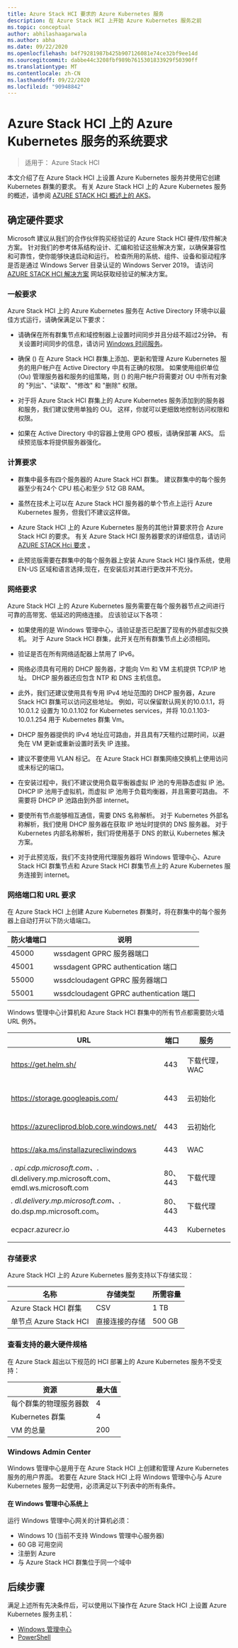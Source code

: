 ```yaml
---
title: Azure Stack HCI 要求的 Azure Kubernetes 服务
description: 在 Azure Stack HCI 上开始 Azure Kubernetes 服务之前
ms.topic: conceptual
author: abhilashaagarwala
ms.author: abha
ms.date: 09/22/2020
ms.openlocfilehash: b4f79281987b425b907126081e74ce32bf9ee14d
ms.sourcegitcommit: dabbe44c3208fbf989b7615301833929f50390ff
ms.translationtype: MT
ms.contentlocale: zh-CN
ms.lasthandoff: 09/22/2020
ms.locfileid: "90948842"
---
```

# <a name="system-requirements-for-azure-kubernetes-service-on-azure-stack-hci"></a>Azure Stack HCI 上的 Azure Kubernetes 服务的系统要求

> 适用于： Azure Stack HCI

本文介绍了在 Azure Stack HCI 上设置 Azure Kubernetes 服务并使用它创建 Kubernetes 群集的要求。 有关 Azure Stack HCI 上的 Azure Kubernetes 服务的概述，请参阅 [AZURE STACK HCI 概述上的 AKS](overview.md)。

## <a name="determine-hardware-requirements"></a>确定硬件要求

Microsoft 建议从我们的合作伙伴购买经验证的 Azure Stack HCI 硬件/软件解决方案。 针对我们的参考体系结构设计、汇编和验证这些解决方案，以确保兼容性和可靠性，使你能够快速启动和运行。 检查所用的系统、组件、设备和驱动程序是否是通过 Windows Server 目录认证的 Windows Server 2019。 请访问 [AZURE STACK HCI 解决方案](https://azure.microsoft.com/overview/azure-stack/hci) 网站获取经验证的解决方案。

### <a name="general-requirements"></a>一般要求

Azure Stack HCI 上的 Azure Kubernetes 服务在 Active Directory 环境中以最佳方式运行，请确保满足以下要求： 

 - 请确保在所有群集节点和域控制器上设置时间同步并且分歧不超过2分钟。 有关设置时间同步的信息，请访问 [Windows 时间服务](/windows-server/networking/windows-time-service/windows-time-service-top)。 

 - 确保 () 在 Azure Stack HCI 群集上添加、更新和管理 Azure Kubernetes 服务的用户帐户在 Active Directory 中具有正确的权限。 如果使用组织单位 (Ou) 管理服务器和服务的组策略，则 () 的用户帐户将需要对 OU 中所有对象的 "列出"、"读取"、"修改" 和 "删除" 权限。 

 - 对于将 Azure Stack HCI 群集上的 Azure Kubernetes 服务添加到的服务器和服务，我们建议使用单独的 OU。 这样，你就可以更细致地控制访问权限和权限。

 - 如果在 Active Directory 中的容器上使用 GPO 模板，请确保部署 AKS。 后续预览版本将提供服务器强化。

### <a name="compute-requirements"></a>计算要求

 - 群集中最多有四个服务器的 Azure Stack HCI 群集。 建议群集中的每个服务器至少有24个 CPU 核心和至少 512 GB RAM。

 - 虽然在技术上可以在 Azure Stack HCI 服务器的单个节点上运行 Azure Kubernetes 服务，但我们不建议这样做。

 - Azure Stack HCI 上的 Azure Kubernetes 服务的其他计算要求符合 Azure Stack HCI 的要求。 有关 Azure Stack HCI 服务器要求的详细信息，请访问 [AZURE STACK Hci 要求](../hci/deploy/before-you-start.md) 。  

 - 此预览版需要在群集中的每个服务器上安装 Azure Stack HCI 操作系统，使用 EN-US 区域和语言选择;现在，在安装后对其进行更改并不充分。

### <a name="network-requirements"></a>网络要求 

Azure Stack HCI 上的 Azure Kubernetes 服务需要在每个服务器节点之间进行可靠的高带宽、低延迟的网络连接。 应该验证以下各项： 

 - 如果使用的是 Windows 管理中心，请验证是否已配置了现有的外部虚拟交换机。 对于 Azure Stack HCI 群集，此开关在所有群集节点上必须相同。 

 - 验证是否在所有网络适配器上禁用了 IPv6。 

 - 网络必须具有可用的 DHCP 服务器，才能向 Vm 和 VM 主机提供 TCP/IP 地址。 DHCP 服务器还应包含 NTP 和 DNS 主机信息。 

 - 此外，我们还建议使用具有专用 IPv4 地址范围的 DHCP 服务器，Azure Stack HCI 群集可以访问这些地址。 例如，可以保留默认网关的10.0.1.1，将10.0.1.2 设置为 10.0.1.102 for Kubernetes services，并将 10.0.1.103-10.0.1.254 用于 Kubernetes 群集 Vm。 

 - DHCP 服务器提供的 IPv4 地址应可路由，并且具有7天租约过期时间，以避免在 VM 更新或重新设置时丢失 IP 连接。  

 - 建议不要使用 VLAN 标记。 在 Azure Stack HCI 群集网络交换机上使用访问或未标记的端口。 

 - 在安装过程中，我们不建议使用负载平衡器虚拟 IP 池的专用静态虚拟 IP 池。 DHCP IP 池用于虚拟机，而虚拟 IP 池用于负载均衡器，并且需要可路由。 不需要将 DHCP IP 池路由到外部 internet。

 - 要使所有节点能够相互通信，需要 DNS 名称解析。 对于 Kubernetes 外部名称解析，我们使用 DHCP 服务器在获取 IP 地址时提供的 DNS 服务器。 对于 Kubernetes 内部名称解析，我们将使用基于 DNS 的默认 Kubernetes 解决方案。 

 - 对于此预览版，我们不支持使用代理服务器将 Windows 管理中心、Azure Stack HCI 群集节点和 Azure Stack HCI 群集节点上的 Azure Kubernetes 服务连接到 internet。

### <a name="network-port-and-url-requirements"></a>网络端口和 URL 要求 

在 Azure Stack HCI 上创建 Azure Kubernetes 群集时，将在群集中的每个服务器上自动打开以下防火墙端口。 


| 防火墙端口               | 说明         | 
| ---------------------------- | ------------ | 
| 45000           | wssdagent GPRC 服务器端口           |
| 45001             | wssdagent GPRC authentication 端口  | 
| 55000           | wssdcloudagent GPRC 服务器端口           |
| 55001             | wssdcloudagent GPRC authentication 端口  | 


Windows 管理中心计算机和 Azure Stack HCI 群集中的所有节点都需要防火墙 URL 例外。 

| URL        | 端口 | 服务 | 说明 |
| ---------- | ---- | --- | ---- |
https://get.helm.sh/  | 443 | 下载代理，WAC | 用于下载 Helm 二进制文件 
https://storage.googleapis.com/  | 443 | 云初始化 | 下载 Kubernetes 二进制文件 
https://azurecliprod.blob.core.windows.net/ | 443 | 云初始化 | 下载二进制文件和容器 
https://aka.ms/installazurecliwindows | 443 | WAC | 下载 Azure CLI 
*. api.cdp.microsoft.com、*. dl.delivery.mp.microsoft.com、emdl.ws.microsoft.com | 80、443 | 下载代理 | 下载元数据 
*. dl.delivery.mp.microsoft.com、*. do.dsp.mp.microsoft.com。 | 80、443 | 下载代理 | 下载 VHD 映像 
ecpacr.azurecr.io | 443 | Kubernetes | 下载容器映像 

### <a name="storage-requirements"></a>存储要求 

Azure Stack HCI 上的 Azure Kubernetes 服务支持以下存储实现： 

|  名称                         | 存储类型 | 所需容量 |
| ---------------------------- | ------------ | ----------------- |
| Azure Stack HCI 群集          | CSV          | 1 TB              |
| 单节点 Azure Stack HCI | 直接连接的存储 | 500 GB|

### <a name="review-maximum-supported-hardware-specifications"></a>查看支持的最大硬件规格 

在 Azure Stack 超出以下规范的 HCI 部署上的 Azure Kubernetes 服务不受支持： 

| 资源                     | 最大值 |
| ---------------------------- | --------|
| 每个群集的物理服务器数 | 4       |
| Kubernetes 群集            | 4       |
| VM 的总量          | 200     |

### <a name="windows-admin-center"></a>Windows Admin Center 

Windows 管理中心是用于在 Azure Stack HCI 上创建和管理 Azure Kubernetes 服务的用户界面。 若要在 Azure Stack HCI 上将 Windows 管理中心与 Azure Kubernetes 服务一起使用，必须满足以下列表中的所有条件。 

#### <a name="on-your-windows-admin-center-system"></a>在 Windows 管理中心系统上

运行 Windows 管理中心网关的计算机必须： 

 - Windows 10 (当前不支持 Windows 管理中心服务器) 
 - 60 GB 可用空间
 - 注册到 Azure
 - 与 Azure Stack HCI 群集位于同一个域中

## <a name="next-steps"></a>后续步骤 

满足上述所有先决条件后，可以使用以下操作在 Azure Stack HCI 上设置 Azure Kubernetes 服务主机：
 - [Windows 管理中心](setup.md)
 - [PowerShell](setup-powershell.md)
